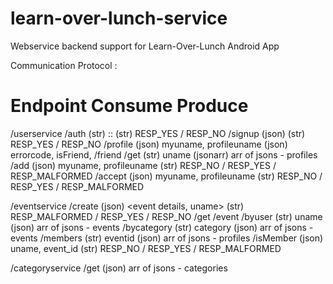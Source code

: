learn-over-lunch-service
========================

Webservice backend support for Learn-Over-Lunch Android App

Communication Protocol :

Endpoint			Consume					Produce
==================================================================================================================
/userservice
	/auth			(str) <uname>::<passwd>			(str) RESP_YES / RESP_NO
	/signup			(json) <full profile>			(str) RESP_YES / RESP_NO
	/profile		(json) myuname, profileuname		(json) errorcode, isFriend, <full profile>
	/friend
		/get		(str) uname				(jsonarr) arr of jsons - profiles
		/add		(json) myuname, profileuname		(str) RESP_NO / RESP_YES / RESP_MALFORMED
		/accept		(json) myuname, profileuname		(str) RESP_NO / RESP_YES / RESP_MALFORMED

/eventservice
	/create			(json) <event details, uname>		(str) RESP_MALFORMED / RESP_YES / RESP_NO
	/get
	     /event
	    	/byuser		(str) uname				(json) arr of jsons - events
	    	/bycategory	(str) category				(json) arr of jsons - events
	     /members		(str) eventid				(json) arr of jsons - profiles
	/isMember		(json) uname, event_id			(str) RESP_NO / RESP_YES / RESP_MALFORMED

/categoryservice
	/get			<nothing>				(json) arr of jsons - categories
